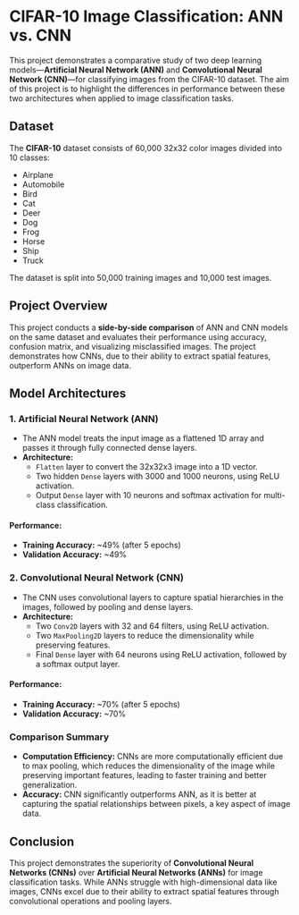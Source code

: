 # CIFAR-10 Image Classification: ANN vs. CNN

This project demonstrates a comparative study of two deep learning models—**Artificial Neural Network (ANN)** and **Convolutional Neural Network (CNN)**—for classifying images from the CIFAR-10 dataset. The aim of this project is to highlight the differences in performance between these two architectures when applied to image classification tasks.

## Dataset

The **CIFAR-10** dataset consists of 60,000 32x32 color images divided into 10 classes:
- Airplane
- Automobile
- Bird
- Cat
- Deer
- Dog
- Frog
- Horse
- Ship
- Truck

The dataset is split into 50,000 training images and 10,000 test images.

## Project Overview

This project conducts a **side-by-side comparison** of ANN and CNN models on the same dataset and evaluates their performance using accuracy, confusion matrix, and visualizing misclassified images. The project demonstrates how CNNs, due to their ability to extract spatial features, outperform ANNs on image data.

## Model Architectures

### 1. **Artificial Neural Network (ANN)**

- The ANN model treats the input image as a flattened 1D array and passes it through fully connected dense layers.
- **Architecture:**
  - `Flatten` layer to convert the 32x32x3 image into a 1D vector.
  - Two hidden `Dense` layers with 3000 and 1000 neurons, using ReLU activation.
  - Output `Dense` layer with 10 neurons and softmax activation for multi-class classification.

#### Performance:
- **Training Accuracy:** ~49% (after 5 epochs)
- **Validation Accuracy:** ~49%
  
### 2. **Convolutional Neural Network (CNN)**

- The CNN uses convolutional layers to capture spatial hierarchies in the images, followed by pooling and dense layers.
- **Architecture:**
  - Two `Conv2D` layers with 32 and 64 filters, using ReLU activation.
  - Two `MaxPooling2D` layers to reduce the dimensionality while preserving features.
  - Final `Dense` layer with 64 neurons using ReLU activation, followed by a softmax output layer.

#### Performance:
- **Training Accuracy:** ~70% (after 5 epochs)
- **Validation Accuracy:** ~70%

### Comparison Summary

- **Computation Efficiency:** CNNs are more computationally efficient due to max pooling, which reduces the dimensionality of the image while preserving important features, leading to faster training and better generalization.
- **Accuracy:** CNN significantly outperforms ANN, as it is better at capturing the spatial relationships between pixels, a key aspect of image data.
  
## Conclusion

This project demonstrates the superiority of **Convolutional Neural Networks (CNNs)** over **Artificial Neural Networks (ANNs)** for image classification tasks. While ANNs struggle with high-dimensional data like images, CNNs excel due to their ability to extract spatial features through convolutional operations and pooling layers.   

